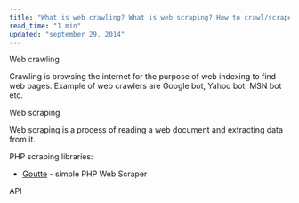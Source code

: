 ```yaml
---
title: "What is web crawling? What is web scraping? How to crawl/scrape data from websites?"
read_time: "1 min"
updated: "september 29, 2014"
---
```


Web crawling

Crawling is browsing the internet for the purpose of web indexing to find web pages. Example of web crawlers are Google bot,
Yahoo bot, MSN bot etc.

Web scraping

Web scraping is a process of reading a web document and extracting data from it.

PHP scraping libraries:

* [Goutte](https://fabpot/Goutte) - simple PHP Web Scraper

API

